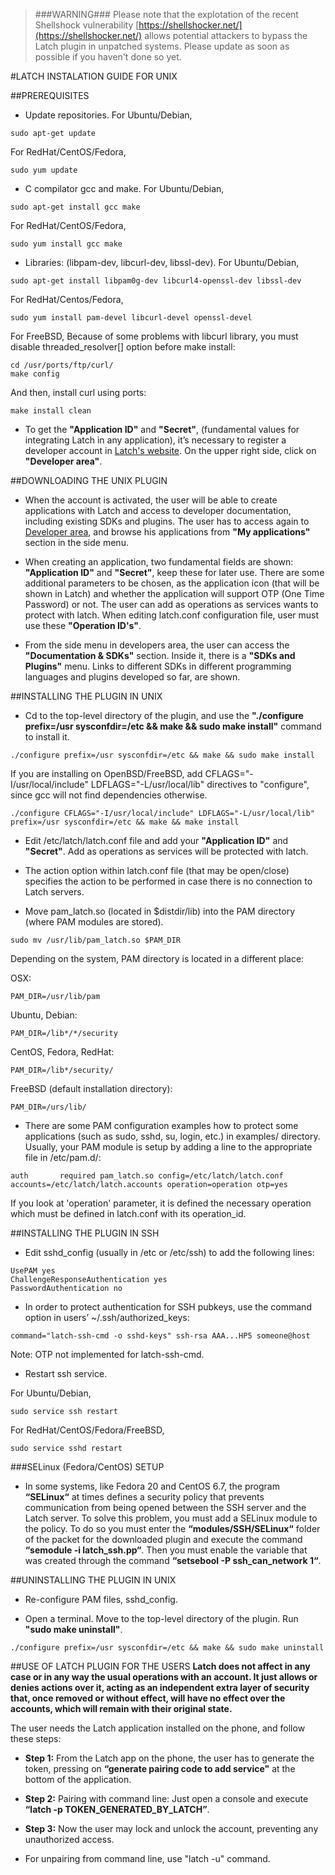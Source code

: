 > ###WARNING###
>Please note that the explotation of the recent Shellshock vulnerability [https://shellshocker.net/](https://shellshocker.net/) allows potential attackers to bypass the Latch plugin in unpatched systems. Please update as soon as possible if you haven't done so yet.

#LATCH INSTALATION GUIDE FOR UNIX


##PREREQUISITES
* Update repositories.
For Ubuntu/Debian,
```
sudo apt-get update
```
For RedHat/CentOS/Fedora,
```
sudo yum update
```

* C compilator gcc and make.
For Ubuntu/Debian,
```
sudo apt-get install gcc make
```
For RedHat/CentOS/Fedora,
```
sudo yum install gcc make
```

* Libraries: (libpam-dev, libcurl-dev, libssl-dev).
For Ubuntu/Debian,
```
sudo apt-get install libpam0g-dev libcurl4-openssl-dev libssl-dev
```
For RedHat/Centos/Fedora,
```
sudo yum install pam-devel libcurl-devel openssl-devel
```
For FreeBSD,
Because of some problems with libcurl library, you must disable threaded_resolver[] option before make install:  
```
cd /usr/ports/ftp/curl/
make config
```
And then, install curl using ports:  
```
make install clean
```



* To get the **"Application ID"** and **"Secret"**, (fundamental values for integrating Latch in any application), it’s necessary to register a developer account in [Latch's website](https://latch.elevenpaths.com). On the upper right side, click on **"Developer area"**.


##DOWNLOADING THE UNIX PLUGIN
* When the account is activated, the user will be able to create applications with Latch and access to developer documentation, including existing SDKs and plugins. The user has to access again to [Developer area](https://latch.elevenpaths.com/www/developerArea), and browse his applications from **"My applications"** section in the side menu.

* When creating an application, two fundamental fields are shown: **"Application ID"** and **"Secret"**, keep these for later use. There are some additional parameters to be chosen, as the application icon (that will be shown in Latch) and whether the application will support OTP  (One Time Password) or not. The user can add as operations as services wants to protect with latch. When editing latch.conf configuration file, user must use these **"Operation ID's"**.

* From the side menu in developers area, the user can access the **"Documentation & SDKs"** section. Inside it, there is a **"SDKs and Plugins"** menu. Links to different SDKs in different programming languages and plugins developed so far, are shown.


##INSTALLING THE PLUGIN IN UNIX
* Cd to the top-level directory of the plugin, and use the **"./configure prefix=/usr sysconfdir=/etc && make && sudo make install"** command to install it.
```
./configure prefix=/usr sysconfdir=/etc && make && sudo make install
```

If you are installing on OpenBSD/FreeBSD, add CFLAGS="-I/usr/local/include" LDFLAGS="-L/usr/local/lib" directives to "configure", since gcc will not find dependencies otherwise.
```
./configure CFLAGS="-I/usr/local/include" LDFLAGS="-L/usr/local/lib" prefix=/usr sysconfdir=/etc && make && make install
```

* Edit /etc/latch/latch.conf file and add your **"Application ID"** and **"Secret"**. Add as operations as services will be protected with latch.

* The action option within latch.conf file (that may be open/close) specifies the action to be performed in case there is no connection to Latch servers.

* Move pam_latch.so (located in $distdir/lib) into the PAM directory (where PAM modules are stored).
```
sudo mv /usr/lib/pam_latch.so $PAM_DIR
```

Depending on the system, PAM directory is located in a different place:

OSX:
```
PAM_DIR=/usr/lib/pam
```
Ubuntu, Debian:
```
PAM_DIR=/lib*/*/security
```
CentOS, Fedora, RedHat:
```
PAM_DIR=/lib*/security/
```
FreeBSD (default installation directory):
```
PAM_DIR=/urs/lib/
```

* There are some PAM configuration examples how to protect some applications (such as sudo, sshd, su, login, etc.) in examples/ directory. Usually, your PAM module is setup by adding a line to the appropriate file in /etc/pam.d/:
```
auth	   required	pam_latch.so config=/etc/latch/latch.conf accounts=/etc/latch/latch.accounts operation=operation otp=yes
```
If you look at 'operation' parameter, it is defined the necessary operation which must be defined in latch.conf with its operation_id.



##INSTALLING THE PLUGIN IN SSH
* Edit sshd_config (usually in /etc or /etc/ssh) to add the following lines:
```
UsePAM yes
ChallengeResponseAuthentication yes
PasswordAuthentication no
```

* In order to protect authentication for SSH pubkeys, use the command option in users’ ~/.ssh/authorized_keys:
```
command="latch-ssh-cmd -o sshd-keys" ssh-rsa AAA...HP5 someone@host
```

Note: OTP not implemented for latch-ssh-cmd.

* Restart ssh service.

For Ubuntu/Debian,
```
sudo service ssh restart
```
For RedHat/CentOS/Fedora/FreeBSD,
```
sudo service sshd restart
```


###SELinux (Fedora/CentOS) SETUP
* In some systems, like Fedora 20 and CentOS 6.7, the program **“SELinux“** at times defines a security policy that prevents communication from being opened between the SSH server and the Latch server. To solve this problem, you must add a SELinux module to the policy. To do so you must enter the **“modules/SSH/SELinux“** folder of the packet for the downloaded plugin and execute the command **“semodule -i latch_ssh.pp“**. Then you must enable the variable that was created through the command **“setsebool -P ssh_can_network 1“**.


##UNINSTALLING THE PLUGIN IN UNIX
* Re-configure PAM files, sshd_config.

* Open a terminal. Move to the top-level directory of the plugin. Run **"sudo make uninstall"**.
```
./configure prefix=/usr sysconfdir=/etc && make && sudo make uninstall
```

##USE OF LATCH PLUGIN FOR THE USERS
**Latch does not affect in any case or in any way the usual operations with an account. It just allows or denies actions over it, acting as an independent extra layer of security that, once removed or without effect, will have no effect over the accounts, which will remain with their original state.**

The user needs the Latch application installed on the phone, and follow these steps:

* **Step 1:** From the Latch app on the phone, the user has to generate the token, pressing on **“generate pairing code to add service"** at the bottom of the application.

* **Step 2:** Pairing with command line: Just open a console and execute **“latch -p TOKEN_GENERATED_BY_LATCH”**.

* **Step 3:** Now the user may lock and unlock the account, preventing any unauthorized access.


* For unpairing from command line, use "latch -u" command.
